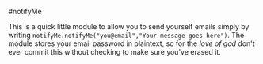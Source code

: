 #notifyMe

This is a quick little module to allow you to send yourself emails simply by writing `notifyMe.notifyMe("you@email","Your message goes here")`. The module stores your email password in plaintext, so for the *love of god* don't ever commit this without checking to make sure you've erased it.
